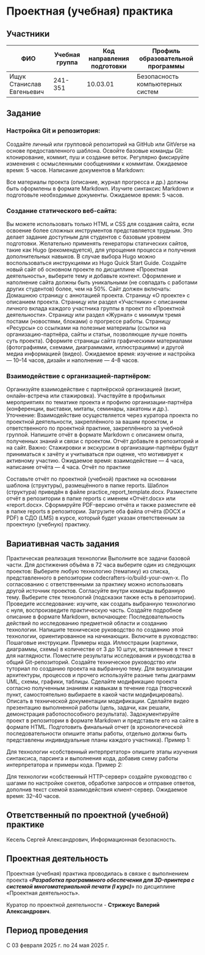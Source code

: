 # Проектная (учебная) практика

## Участники

| ФИО | Учебная группа | Код направления подготовки | Профиль образовательной программы |
|-|-|-|-|
| Ищук Станислав Евгеньевич | 241-351 | 10.03.01 | Безопасность компьютерных систем |

## Задание

### Настройка Git и репозитория:

Создайте личный или групповой репозиторий на GitHub или GitVerse на основе предоставленного шаблона.
Освойте базовые команды Git: клонирование, коммит, пуш и создание веток.
Регулярно фиксируйте изменения с осмысленными сообщениями к коммитам.
Ожидаемое время: 5 часов.
Написание документов в Markdown:

Все материалы проекта (описание, журнал прогресса и др.) должны быть оформлены в формате Markdown.
Изучите синтаксис Markdown и подготовьте необходимые документы.
Ожидаемое время: 5 часов.

### Создание статического веб-сайта:

Вы можете использовать только HTML и CSS для создания сайта, если освоение более сложных инструментов представляется трудным. Это делает задание доступным для студентов с базовым уровнем подготовки.
Желательно применять генераторы статических сайтов, такие как Hugo (рекомендуется), для упрощения процесса и получения дополнительных навыков. В случае выбора Hugo можно воспользоваться инструкциями из Hugo Quick Start Guide.
Создайте новый сайт об основном проекте по дисциплине «Проектная деятельность», выберите тему и добавьте контент. Оформление и наполнение сайта должны быть уникальными (не совпадать с работами других студентов) более, чем на 50%.
Сайт должен включать:
Домашнюю страницу с аннотацией проекта.
Страницу «О проекте» с описанием проекта.
Страницу или раздел «Участники» с описанием личного вклада каждого участника группы в проект по «Проектной деятельности».
Страницу или раздел «Журнал» с минимум тремя постами (новостями, блоками) о прогрессе работы.
Страницу «Ресурсы» со ссылками на полезные материалы (ссылки на организацию-партнёра, сайты и статьи, позволяющие лучше понять суть проекта).
Оформите страницы сайта графическими материалами (фотографиями, схемами, диаграммами, иллюстрациями) и другой медиа информацией (видео).
Ожидаемое время: изучение и настройка — 10–14 часов, дизайн и наполнение — 4–8 часов.

### Взаимодействие с организацией-партнёром:

Организуйте взаимодействие с партнёрской организацией (визит, онлайн-встреча или стажировка).
Участвуйте в профильных мероприятиях по тематике проекта и профилю организации-партнёра (конференции, выставки, митапы, семинары, хакатоны и др.).
Уточнение: Взаимодействие осуществляется через куратора проекта по проектной деятельности, закреплённого за вашим проектом, и ответственного по проектной практике, закреплённого за учебной группой.
Напишите отчёт в формате Markdown с описанием опыта, полученных знаний и связи с проектом. Отчёт добавьте в репозиторий и на сайт.
Важно: Стажировки и экскурсии в организации-партнёры будут приниматься к зачёту и учитываться при оценке, что мотивирует к активному участию.
Ожидаемое время: взаимодействие — 4 часа, написание отчёта — 4 часа.
Отчёт по практике

Составьте отчёт по проектной (учебной) практике на основании шаблона (структуры), размещённого в папке reports. Шаблон (структура) приведён в файле practice_report_template.docx.
Разместите отчёт в репозитории в папке reports с именем «Отчёт.docx» или «report.docx».
Сформируйте PDF-версию отчёта и также разместите её в папке reports в репозитории.
Загрузите оба файла отчёта (DOCX и PDF) в СДО (LMS) в курсе, который будет указан ответственным за проектную (учебную) практику.

## Вариативная часть задания

Практическая реализация технологии
Выполните все задачи базовой части.
Для достижения объёма в 72 часа выберите один из следующих проектов:
Выберите любую технологию (тематику) из списка, представленного в репозитории codecrafters-io/build-your-own-x. По согласованию с ответственными за практику можно использовать другой источник проектов.
Согласуйте внутри команды выбранную тему. Выберите стек технологий (подсказки также есть в репозитории).
Проведите исследование: изучите, как создать выбранную технологию с нуля, воспроизведите практическую часть.
Создайте подробное описание в формате Markdown, включающее:
Последовательность действий по исследованию предметной области и созданию технологии.
Напишите техническое руководство по созданию этой технологии, ориентированное на начинающих.
Включите в руководство:
Пошаговые инструкции.
Примеры кода.
Иллюстрации (картинки, диаграммы, схемы) в количестве от 3 до 10 штук, вставленные в текст для наглядности.
Поместите результаты исследования и руководства в общий Git-репозиторий.
Создайте техническое руководство или туториал по созданию проекта на выбранную тему. Для визуализации архитектуры, процессов и прочего используйте разные типы диаграмм UML, схемы, графики, таблицы.
Сделайте модификацию проекта согласно полученным знаниям и навыкам в течение года (творческий пункт, самостоятельно выбираете в какой части модифицировать). Описать в технической документации модификации.
Сделайте видео презентацию выполненной работы (цель, задачи, как решали, демонстрация работоспособного результата).
Задокументируйте проект в репозитории в формате Markdown и представьте его на сайте в формате HTML.
Подготовить финальный отчет (в хронологической последовательности опишите этапы работы, отдельно должны быть представлены индивидуальные планы каждого участника).
Пример 1:

Для технологии «собственный интерпретатор» опишите этапы изучения синтаксиса, парсинга и выполнения кода, добавив схему работы интерпретатора и примеры кода.
Пример 2:

Для технологии «собственный HTTP-сервер» создайте руководство с шагами по настройке сокетов, обработке запросов и отправке ответов, дополнив текст схемой взаимодействия клиент-сервер.
Ожидаемое время: 32–40 часов.

## Ответственный по проектной (учебной) практике

Кесель Сергей Александрович, Информационная безопасность.

## Проектная деятельность

Проектная (учебная) практика проводилась в связке с выполнением проекта «***Разработка программного обеспечения для 3D-принтера с системой многоматериальной печати (I курс)***» по дисциплине «Проектная деятельность».

Куратор по проектной деятельности - **Стрижеус Валерий Александрович**.

## Период проведения

С 03 февраля 2025 г. по 24 мая 2025 г.
